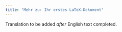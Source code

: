 ```yaml
---
title: "Mehr zu: Ihr erstes LaTeX-Dokument"
---
```

Translation to be added _after_ English text completed.

